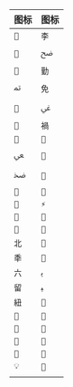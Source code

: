 | 图标 | 图标 |
| ---- | ---- |
| ``  | `李` |
| ``  | `ﰣ`  |
| ``  | `勤` |
| `ﲤ`  | `免` |
| ``  | `ﳺ`  |
| `﫠` | `禍` |
| `﫟` | ``  |
| `ﴔ`  | ``  |
| `ﲶ`  | ``  |
| ``  | ``  |
| ``  | `⚡`  |
| ``  | ``  |
| ``  | ``  |
| `北` | ``  |
| `秊` | ``  |
| `六` | `ﯦ`  |
| `留` | `ﯧ`  |
| `紐` | ``  |
| ``  | ``  |
| ``  | ``  |
| ` ` | ``  |
| ``  | ` ` |
| `💡`  | ``  |
|      |      |



